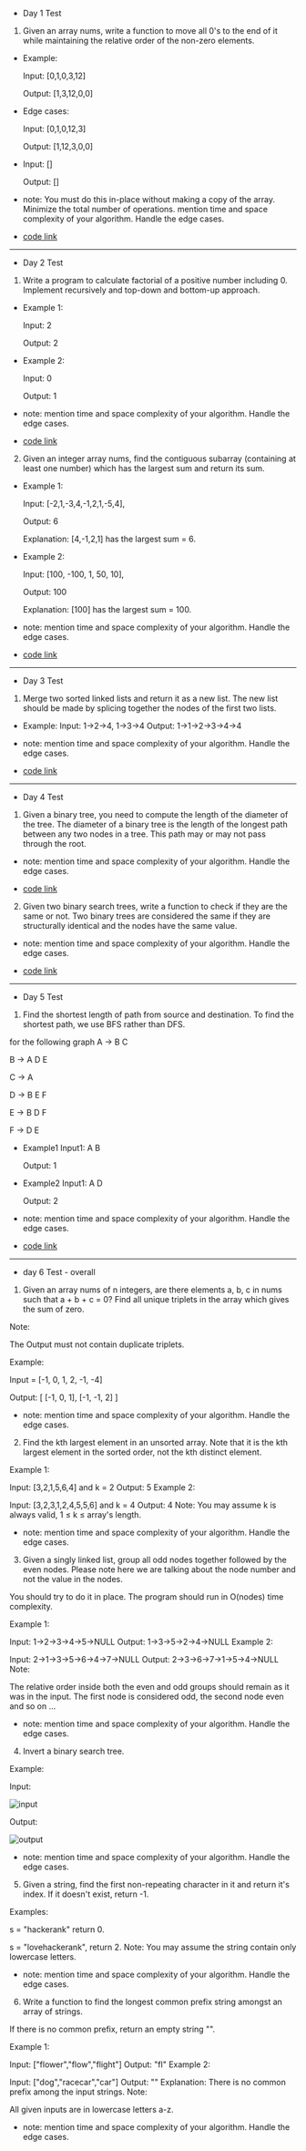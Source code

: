 - Day 1 Test

1) Given an array nums, write a function to move all 0's to the end of it while maintaining the relative order of the non-zero elements.


- Example:

  Input: [0,1,0,3,12]

  Output: [1,3,12,0,0]



- Edge cases:

  Input: [0,1,0,12,3]

  Output: [1,12,3,0,0]


- Input: []

  Output: []


- note:
  You must do this in-place without making a copy of the array.
  Minimize the total number of operations.
  mention time and space complexity of your algorithm.
  Handle the edge cases.
  
  
- [code link](https://github.com/attainu/eagle-monthly-test-jan/blob/master/day-1/moveZeros.js)



------------------------------------------------------------------------------------------------------------------------------


- Day 2 Test
1) Write a program to calculate factorial of a positive number including 0. Implement recursively and top-down and bottom-up approach.


- Example 1:

  Input: 2

  Output: 2



- Example 2:

  Input: 0

  Output: 1


- note:
  mention time and space complexity of your algorithm.
  Handle the edge cases.
  
  
- [code link](https://github.com/attainu/eagle-monthly-test-jan/blob/master/day-2/factorial.js)


2) Given an integer array nums, find the contiguous subarray (containing at least one number) which has the largest sum and return its sum.


- Example 1:

    Input: [-2,1,-3,4,-1,2,1,-5,4],

    Output: 6

    Explanation: [4,-1,2,1] has the largest sum = 6.

- Example 2:

    Input: [100, -100, 1, 50, 10],

    Output: 100

    Explanation: [100] has the largest sum = 100.

- note:
  mention time and space complexity of your algorithm.
  Handle the edge cases.
  

- [code link](https://github.com/attainu/eagle-monthly-test-jan/blob/master/day-2/maximumSubarray.js)

------------------------------------------------------------------------------------------------------------------------------


- Day 3 Test
1) Merge two sorted linked lists and return it as a new list. The new list should be made by splicing together the nodes of the first two lists.

- Example:
    Input: 1->2->4, 1->3->4
    Output: 1->1->2->3->4->4

- note:
  mention time and space complexity of your algorithm.
  Handle the edge cases.

- [code link](https://github.com/attainu/eagle-monthly-test-jan/blob/master/day-3/mergeLists.js)

------------------------------------------------------------------------------------------------------------------------------


- Day 4 Test
1) Given a binary tree, you need to compute the length of the diameter of the tree. The diameter of a binary tree is the length of the longest path between any two nodes in a tree. This path may or may not pass through the root.

- note:
  mention time and space complexity of your algorithm.
  Handle the edge cases.
  

- [code link](https://github.com/attainu/eagle-monthly-test-jan/blob/master/day-4/calcDiameter.js)

2) Given two binary search  trees, write a function to check if they are the same or not.
Two binary trees are considered the same if they are structurally identical and the nodes have the same value.

- note:
  mention time and space complexity of your algorithm.
  Handle the edge cases.
  

- [code link](https://github.com/attainu/eagle-monthly-test-jan/blob/master/day-4/sameTree.js)

------------------------------------------------------------------------------------------------------------------------------


- Day 5 Test
1) Find the shortest length of path from source and destination. To find the shortest path, we use BFS rather than DFS. 


for the following graph
A -> B C

B -> A D E

C -> A

D -> B E F

E -> B D F

F -> D E

- Example1 
    Input1: A 
            B

    Output: 1

- Example2
    Input1: A
            D

    Output: 2

- note:
  mention time and space complexity of your algorithm.
  Handle the edge cases.
  

- [code link](https://github.com/attainu/eagle-monthly-test-jan/blob/master/day-5/graphs.js)

------------------------------------------------------------------------------------------------------------------------------


- day 6 Test - overall
1) Given an array nums of n integers, are there elements a, b, c in nums such that a + b + c = 0? Find all unique triplets in the array which gives the sum of zero.

Note:

The Output must not contain duplicate triplets.

Example:

Input = [-1, 0, 1, 2, -1, -4]

Output:
[
  [-1, 0, 1],
  [-1, -1, 2]
]

- note:
  mention time and space complexity of your algorithm.
  Handle the edge cases.

2) Find the kth largest element in an unsorted array. Note that it is the kth largest element in the sorted order, not the kth distinct element.

Example 1:

Input: [3,2,1,5,6,4] and k = 2
Output: 5
Example 2:

Input: [3,2,3,1,2,4,5,5,6] and k = 4
Output: 4
Note:
You may assume k is always valid, 1 ≤ k ≤ array's length.

- note:
  mention time and space complexity of your algorithm.
  Handle the edge cases.

3) Given a singly linked list, group all odd nodes together followed by the even nodes. Please note here we are talking about the node number and not the value in the nodes.

You should try to do it in place. The program should run in  O(nodes) time complexity.

Example 1:

Input: 1->2->3->4->5->NULL
Output: 1->3->5->2->4->NULL
Example 2:

Input: 2->1->3->5->6->4->7->NULL
Output: 2->3->6->7->1->5->4->NULL
Note:

The relative order inside both the even and odd groups should remain as it was in the input.
The first node is considered odd, the second node even and so on ...

- note:
  mention time and space complexity of your algorithm.
  Handle the edge cases.

4) Invert a binary search tree.

Example:

Input:

![input](images/1.png)

Output:

![output](images/2.png)

- note:
  mention time and space complexity of your algorithm.
  Handle the edge cases.

5) Given a string, find the first non-repeating character in it and return it's index. If it doesn't exist, return -1.

Examples:

s = "hackerank"
return 0.

s = "lovehackerank",
return 2.
Note: You may assume the string contain only lowercase letters.

- note:
  mention time and space complexity of your algorithm.
  Handle the edge cases.

6) Write a function to find the longest common prefix string amongst an array of strings.

If there is no common prefix, return an empty string "".

Example 1:

Input: ["flower","flow","flight"]
Output: "fl"
Example 2:

Input: ["dog","racecar","car"]
Output: ""
Explanation: There is no common prefix among the input strings.
Note:

All given inputs are in lowercase letters a-z.

- note:
  mention time and space complexity of your algorithm.
  Handle the edge cases.